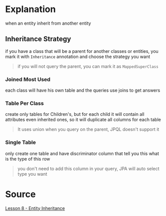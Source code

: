 # Explanation 
when an entity inherit from another entity 
## Inheritance Strategy 
if you have a class that will be a parent for another classes or entities, you mark it with `Inheritance` annotation and choose the strategy you want
> if you will not query the parent, you can mark it as `MappedSuperClass` 
### Joined **Most Used** 
each class will have his own table and the queries use joins to get answers
### Table Per Class
create only tables for Children's, but for each child it will contain all attributes even inherited ones, so it will duplicate all columns for each table
> It uses union when you query on the parent, JPQL doesn't support it
### Single Table
only create one table and have discriminator column that tell you this what is the type of this row
> you don't need to add this column in your query, JPA will auto select type you want

# Source
[Lesson 8 - Entity Inheritance](https://www.youtube.com/live/KK2XErh1Dr0?si=hsSDL9F9zHqxR-1X) 